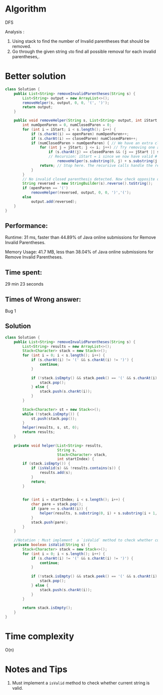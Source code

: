 # Algorithm

DFS

Analysis : 

1. Using stack to find the number of Invalid parentheses that  should be removed. 
2. Go through the given string `s`to find all possible removal for each invalid parentheses,.

# Better solution

```java
class Solution {
    public List<String> removeInvalidParentheses(String s) {
        List<String> output = new ArrayList<>();
        removeHelper(s, output, 0, 0, '(', ')');
        return output;
    }

    public void removeHelper(String s, List<String> output, int iStart, int jStart, char openParen, char closedParen) {
        int numOpenParen = 0, numClosedParen = 0;
        for (int i = iStart; i < s.length(); i++) {
            if (s.charAt(i) == openParen) numOpenParen++;
            if (s.charAt(i) == closedParen) numClosedParen++;
            if (numClosedParen > numOpenParen) { // We have an extra closed paren we need to remove
                for (int j = jStart; j <= i; j++) // Try removing one at each position, skipping duplicates
                    if (s.charAt(j) == closedParen && (j == jStart || s.charAt(j - 1) != closedParen))
                    // Recursion: iStart = i since we now have valid # closed parenthesis thru i. jStart = j prevents duplicates
                        removeHelper(s.substring(0, j) + s.substring(j + 1, s.length()), output, i, j, openParen, closedParen);
                return; // Stop here. The recursive calls handle the rest of the string.
            }
        }
        // No invalid closed parenthesis detected. Now check opposite direction, or reverse back to original direction.
        String reversed = new StringBuilder(s).reverse().toString();
        if (openParen == '(')
            removeHelper(reversed, output, 0, 0, ')','(');
        else
            output.add(reversed);
    }
}
```

## Performance:

Runtime: 31 ms, faster than 44.89% of Java online submissions for Remove Invalid Parentheses.

Memory Usage: 41.7 MB, less than 38.04% of Java online submissions for Remove Invalid Parentheses.

## Time spent:

29 min 23 seconds

## Times of Wrong answer:

Bug 1

## Solution

```java
class Solution {
    public List<String> removeInvalidParentheses(String s) {
        List<String> results = new ArrayList<>();
        Stack<Character> stack = new Stack<>();
        for (int i = 0; i < s.length(); i++) {
            if (s.charAt(i) != '(' && s.charAt(i) != ')') {
                continue;
            }
            
            if (!stack.isEmpty() && stack.peek() == '(' && s.charAt(i) == ')') {
                stack.pop();
            } else {
                stack.push(s.charAt(i));
            }
        }
        
        Stack<Character> st = new Stack<>();
        while (!stack.isEmpty()) {
            st.push(stack.pop());
        }
        helper(results, s, st, 0);
        return results;
    }
    
    private void helper(List<String> results, 
                        String s,
                        Stack<Character> stack,
                        int startIndex) {
        if (stack.isEmpty()) {
            if (isValid(s) && !results.contains(s)) {
                results.add(s);
            }
            return;
        }
        
        
        for (int i = startIndex; i < s.length(); i++) {
            char pare = stack.pop();
            if (pare == s.charAt(i)) {
                helper(results, s.substring(0, i) + s.substring(i + 1, s.length()), stack, i );
            }
            stack.push(pare);
        }
    }
    
    //Notation : Must implement  a `isValid` method to check whether current string is valid.
    private boolean isValid(String s) {
        Stack<Character> stack = new Stack<>();
        for (int i = 0; i < s.length(); i++) {
            if (s.charAt(i) != '(' && s.charAt(i) != ')') {
                continue;
            }
            
            if (!stack.isEmpty() && stack.peek() == '(' && s.charAt(i) == ')') {
                stack.pop();
            } else {
                stack.push(s.charAt(i));
            }
        }
        
        return stack.isEmpty();
    }
}
```

# Time complexity

O(n)

# Notes and Tips

1. Must implement  a `isValid` method to check whether current string is valid.